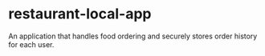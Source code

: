 # restaurant-local-app
An application that handles food ordering and securely stores order history for each user.

